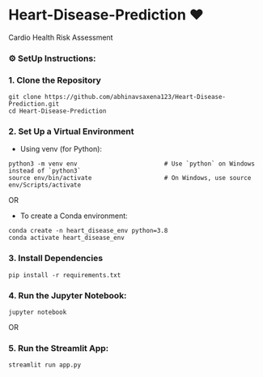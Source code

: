 # Heart-Disease-Prediction ❤️
Cardio Health Risk Assessment


### ⚙️ SetUp Instructions:
### 1. Clone the Repository
```
git clone https://github.com/abhinavsaxena123/Heart-Disease-Prediction.git
cd Heart-Disease-Prediction
```

### 2. Set Up a Virtual Environment
* Using venv (for Python):
```
python3 -m venv env                        # Use `python` on Windows instead of `python3`
source env/bin/activate                    # On Windows, use source env/Scripts/activate
```
OR
* To create a Conda environment:
```
conda create -n heart_disease_env python=3.8
conda activate heart_disease_env
```

### 3. Install Dependencies
```
pip install -r requirements.txt
```

### 4. Run the Jupyter Notebook:
```
jupyter notebook
```
OR 

### 5. Run the Streamlit App:
```
streamlit run app.py
```


